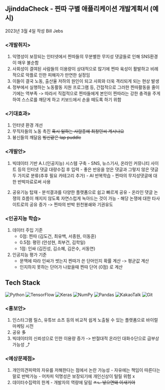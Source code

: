 ## JjinddaCheck - 찐따 구별 애플리케이션 개발계획서 (예시)

2023년 3월 4일 작성
Bill Jebs

### <개발취지>
1. 익명성이 보장되는 인터넷에서 찐따들의 무분별한 무지성 댓글들로 인해 SNS환경이 매우 불순함
2. 사회성이 결여된 사람들의 이용량이 상대적으로 많기에 찐따 육성이 활발하고 비례적으로 악플로 인한 피해자가 만연한 실정임
3. 이들이 결국 노동, 출산율 저하의 원인이 되고 사회와 더욱 격리되게 되는 현상 발생
4. 정부에서 실행하는 노동활동 지원 프로그램 등, 간접적으로 그러한 찐따활동을 줄이기에는 역부족 -> 따라서 직접적으로 찐따들에게 본인이 찐따라는 강한 충격을 주게 하여 스스로를 깨닫게 하고 키보드에서 손을 떼도록 하기 위함

### <기대효과>
1. 인터넷 환경 개선 
2. 무직자들의 노동 촉진 ~~혹시 일하는 사람중에 최창민씨 계시나요~~
3. 븅신들의 깨달음 ~~빙신같은 lap puddle~~

### <개발안>
1. 빅데이터 기반 A.I.(인공지능) 시스템 구축
            - SNS, 뉴스기사, 온라인 커뮤니티 사이트 등의 인터넷 댓글 대량수집 후 입력
            - 좋은 반응을 얻은 댓글과 그렇지 않은 댓글 두 가지로 분류(추후 필요 카테고리 추가)
            - AI 반복학습
            - 찐따의 무지성댓글에 대한 반박자료로써 사용

2. 공유기능 탑재
            - 분석결과를 다양한 플랫폼으로 쉽고 빠르게 공유
            - 온라인 댓글 논쟁의 흐름이 깨지지 않도록 자연스럽게 녹아드는 것이 가능
            - 해당 논쟁에 대한 타사이트로의 공유 증가 -> 찐따의 반박 원천봉쇄와 기권유도

### <인공지능 학습>
1. 데이터 주입 기준 
    - 0점: 찐따 (김도건, 최유백, 서종원, 이동훈)
    - 0.5점: 평민 (안성현, 최부건, 김학일)
    - 1점: 인싸 (김진성, 김소혜, 김은수, 서동연)
2. 인공지능 평가 기준
    - 문맥에 따라 인싸가 썻는지 찐따가 쓴 단어인지 확률 계산 -> 평균값 계산
    - 인지하지 못하는 단어가 나왔을때 찐따 단어 (0점) 로 계산
## Tech Stack
![Python](https://img.shields.io/badge/python-3670A0?style=for-the-badge&logo=python&logoColor=ffdd54)
![TensorFlow](https://img.shields.io/badge/TensorFlow-%23FF6F00.svg?style=for-the-badge&logo=TensorFlow&logoColor=white)
![Keras](https://img.shields.io/badge/Keras-%23D00000.svg?style=for-the-badge&logo=Keras&logoColor=white)
![NumPy](https://img.shields.io/badge/numpy-%23013243.svg?style=for-the-badge&logo=numpy&logoColor=white)
![Pandas](https://img.shields.io/badge/pandas-%23150458.svg?style=for-the-badge&logo=pandas&logoColor=white)
![KakaoTalk](https://img.shields.io/badge/kakaotalk-ffcd00.svg?style=for-the-badge&logo=kakaotalk&logoColor=000000)
![Git](https://img.shields.io/badge/git-%23F05033.svg?style=for-the-badge&logo=git&logoColor=white)

### <홍보안>
1. 인스타그램 릴스, 유튜브 쇼츠 등의 비교적 쉽게 노출될 수 있는 플랫폼으로 바이럴 마케팅 시전
2. 공유 多
3. 빅데이터의 신뢰성으로 인한 이용량 증가 -> 반절대적 온라인 대화수단으로 급부상 가능성 ⤴

### <예상문제점>
1. 개인의견피력의 자유를 저해한다는 점에서 논란 가능성
            - 자유에는 책임이 따른다는 말로 반박가능
            - 어차피 익명성은 보장되기에 개인신상이 털릴 위험 x
2. 데이터수집력의 한계
            - 개발자의 역량에 달림 ~~ㅈㄴ 넣으면돼 이새기야~~
